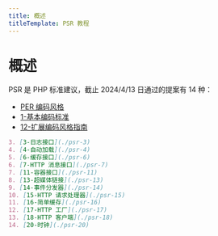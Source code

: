 ```yaml
---
title: 概述
titleTemplate: PSR 教程
---
```


# 概述

PSR 是 PHP 标准建议，截止 2024/4/13 日通过的提案有 14 种：

- [PER 编码风格](./coding-style)
- [1-基本编码标准](./psr-1)
- [12-扩展编码风格指南](./psr-12)

```md
3. [3-日志接口](./psr-3)
4. [4-自动加载](./psr-4)
5. [6-缓存接口](./psr-6)
6. [7-HTTP 消息接口](./psr-7)
7. [11-容器接口](./psr-11)
8. [13-超媒体链接](./psr-13)
9. [14-事件分发器](./psr-14)
10. [15-HTTP 请求处理器](./psr-15)
11. [16-简单缓存](./psr-16)
12. [17-HTTP 工厂](./psr-17)
13. [18-HTTP 客户端](./psr-18)
14. [20-时钟](./psr-20)
```
